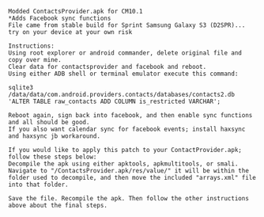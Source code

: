     Modded ContactsProvider.apk for CM10.1
    *Adds Facebook sync functions
    File came from stable build for Sprint Samsung Galaxy S3 (D2SPR)... try on your device at your own risk
    
    Instructions:
    Using root explorer or android commander, delete original file and copy over mine.
    Clear data for contactsprovider and facebook and reboot.
    Using either ADB shell or terminal emulator execute this command:
    
    sqlite3 /data/data/com.android.providers.contacts/databases/contacts2.db 'ALTER TABLE raw_contacts ADD COLUMN is_restricted VARCHAR';
    
    Reboot again, sign back into facebook, and then enable sync functions and all should be good.
    If you also want calendar sync for facebook events; install haxsync and haxsync jb workaround.
    
    If you would like to apply this patch to your ContactProvider.apk; follow these steps below:
    Decompile the apk using either apktools, apkmultitools, or smali.
    Navigate to "/ContactsProvider.apk/res/value/" it will be within the folder used to decompile, and then move the included "arrays.xml" file into that folder.
    
    Save the file. Recompile the apk. Then follow the other instructions above about the final steps.
